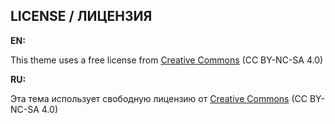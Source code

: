 ## LICENSE / ЛИЦЕНЗИЯ

**EN:**

This theme uses a free license from [Creative Commons](https://creativecommons.org/licenses/by-nc-sa/4.0/) (CC BY-NC-SA 4.0)

**RU:**

Эта тема использует свободную лицензию от [Creative Commons](https://creativecommons.org/licenses/by-nc-sa/4.0/deed.ru) (CC BY-NC-SA 4.0)